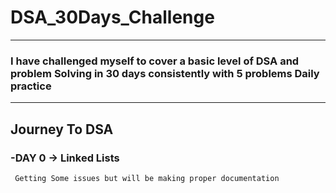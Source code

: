 # DSA_30Days_Challenge

--------------------------------------------------------------------------------------



### I have challenged myself to cover a basic level of DSA and problem Solving in 30 days consistently with 5 problems Daily practice 





--------------------------------------------------------------------------------------
   ## Journey To DSA

   
   ### -DAY 0 ->  Linked Lists 
     Getting Some issues but will be making proper documentation
